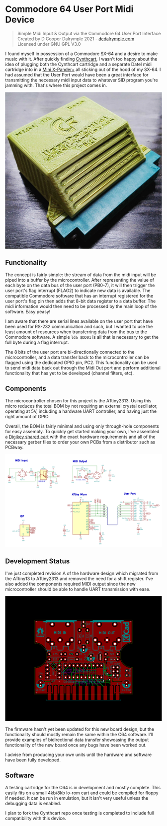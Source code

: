 # Commodore 64 User Port Midi Device
> Simple Midi Input & Output via the Commodore 64 User Port Interface<br />
> Created by D Cooper Dalrymple 2021 - [dcdalrymple.com](https://dcdalrymple.com/)<br />
> Licensed under GNU GPL V3.0<br />

I found myself in possession of a Commodore SX-64 and a desire to make music with it. After quickly finding [Cynthcart](https://www.qotile.net/cynthcart.html), I wasn't too happy about the idea of plugging both the Cynthcart cartridge and a separate Datel midi cartridge into in a [Mini X-Pander+](http://www.arkanixlabs.com/minixpander/) all sticking out of the hood of my SX-64. I had assumed that the User Port would have been a great interface for transmitting the necessary midi input data to whatever SID program you're jamming with. That's where this project comes in.

![First development unit of C64UserPortMidi with 3d-printed case](assets/case.jpg)

## Functionality
The concept is fairly simple: the stream of data from the midi input will be piped into a buffer by the microcontroller. After representing the value of each byte on the data bus of the user port (PB0-7), it will then trigger the user port's flag interrupt (FLAG2) to indicate new data is available. The compatible Commodore software that has an interrupt registered for the user port's flag pin then adds that 8-bit data register to a data buffer. The midi information would then need to be processed by the main loop of the software. Easy peasy!

I am aware that there are serial lines available on the user port that have been used for RS-232 communication and such, but I wanted to use the least amount of resources when transferring data from the bus to the Commodore software. A simple `lda $DD01` is all that is necessary to get the full byte during a flag interrupt.

The 8 bits of the user port are bi-directionally connected to the microcontroller, and a data transfer back to the microcontroller can be flagged using the dedicated GPIO pin, PC2. This functionality can be used to send midi data back out through the Midi Out port and perform additional functionality that has yet to be developed (channel filters, etc).

## Components
The microcontroller chosen for this project is the ATtiny2313. Using this micro reduces the total BOM by not requiring an external crystal oscillator, operating at 5V, including a hardware UART controller, and having just the right amount of GPIO.

Overall, the BOM is fairly minimal and using only through-hole components for easy assembly. To quickly get started making your own, I've assembled a [Digikey shared cart](https://www.digikey.com/short/7djhm4fz) with the exact hardware requirements and all of the necessary gerber files to order your own PCBs from a distributor such as PCBway.

![Schematic of C64UserPortMidi v1.0 RevA](assets/schematic.png)

## Development Status
I've just completed revision A of the hardware design which migrated from the ATtiny13 to ATtiny2313 and removed the need for a shift register. I've also added the components required MIDI output since the new microcontroller should be able to handle UART transmission with ease.

![PCB Design of C64UserPortMidi v1.0 RevA](assets/pcb.png)

The firmware hasn't yet been updated for this new board design, but the functionality should mostly remain the same within the C64 software. I'll provide examples of bidirectional data transfer showcasing the output functionality of the new board once any bugs have been worked out.

I advise from producing your own units until the hardware and software have been fully developed.

## Software
A testing cartridge for the C64 is in development and mostly complete. This easily fits on a small 4kb/8kb lo-rom cart and could be compiled for floppy if needed. It can be run in emulation, but it isn't very useful unless the debugging data is enabled.

I plan to fork the Cynthcart repo once testing is completed to include full compatibility with this device.
